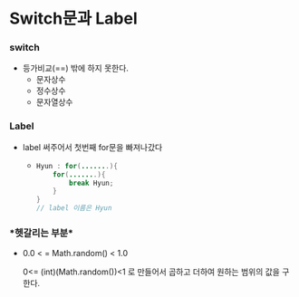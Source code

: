 # Switch문과 Label

### switch

* 등가비교(==) 밖에 하지 못한다.
  - 문자상수
  - 정수상수
  - 문자열상수

### Label

* label 써주어서 첫번째 for문을 빠져나갔다

  * ```java
    Hyun : for(.......){
        for(.......){
            break Hyun;
        }
    }
    // label 이름은 Hyun
    ```



### \*헷갈리는 부분*

* 0.0 < = Math.random() < 1.0

  0<= (int)(Math.random())<1 로 만들어서 곱하고 더하여 원하는 범위의 값을 구한다.

  